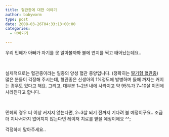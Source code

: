 ```yaml
---
title: 혈관종에 대한 이야기
author: babyworm
type: post
date: 2008-03-26T04:33:13+00:00
categories:
  - 아빠되기

---
```

우리 민혜가 아빠가 자기를 못 알아볼까봐 볼에 연지를 찍고 태어났는데요..

&nbsp;

실제적으로는 혈관종이라는 일종의 양성 혈관 종양입니다. (정확히는 <a href="http://home.megapass.co.kr/~faldo/diseases/hamangiomastrawberry.html" target="_blank">딸기형 혈관종</a>)  
많은 분들이 걱정해 주시는데, 형관종은 신생아의 1%정도에 발병하며 돐때 까지는 커지는 경우도 있다고 해요. 그리고, 대부분 1~2년 내에 사라지고 약 95%가 7~10살 이전에 사라진다고 합니다.

&nbsp;

민혜의 경우 더 이상 커지지 않는다면, 2~3살 되기 전까지 기다려 볼 예정이구요.. 조금 더 지나서까지 없어지지 않는다면 레이저 치료를 받을 예정이에요 ^^;

걱정하지 말아주세요..

&nbsp;
